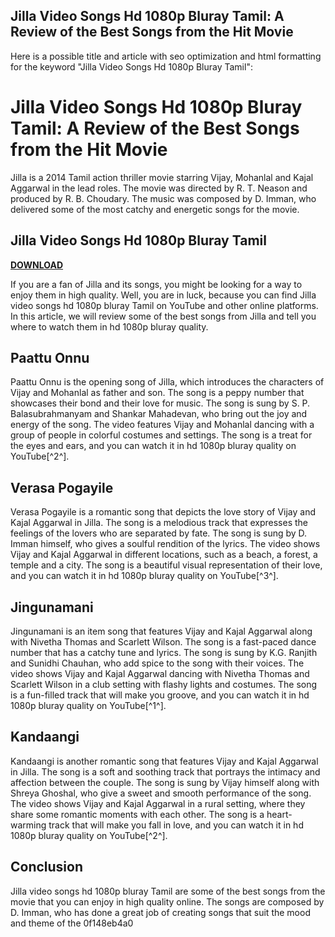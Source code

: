 ## Jilla Video Songs Hd 1080p Bluray Tamil: A Review of the Best Songs from the Hit Movie

  Here is a possible title and article with seo optimization and html formatting for the keyword "Jilla Video Songs Hd 1080p Bluray Tamil":  
# Jilla Video Songs Hd 1080p Bluray Tamil: A Review of the Best Songs from the Hit Movie
  
Jilla is a 2014 Tamil action thriller movie starring Vijay, Mohanlal and Kajal Aggarwal in the lead roles. The movie was directed by R. T. Neason and produced by R. B. Choudary. The music was composed by D. Imman, who delivered some of the most catchy and energetic songs for the movie.
 
## Jilla Video Songs Hd 1080p Bluray Tamil


[**DOWNLOAD**](https://www.google.com/url?q=https%3A%2F%2Ftiurll.com%2F2tKXrv&sa=D&sntz=1&usg=AOvVaw0VNH92f8twbWVBgE60DcNh)

  
If you are a fan of Jilla and its songs, you might be looking for a way to enjoy them in high quality. Well, you are in luck, because you can find Jilla video songs hd 1080p bluray Tamil on YouTube and other online platforms. In this article, we will review some of the best songs from Jilla and tell you where to watch them in hd 1080p bluray quality.
  
## Paattu Onnu
  
Paattu Onnu is the opening song of Jilla, which introduces the characters of Vijay and Mohanlal as father and son. The song is a peppy number that showcases their bond and their love for music. The song is sung by S. P. Balasubrahmanyam and Shankar Mahadevan, who bring out the joy and energy of the song. The video features Vijay and Mohanlal dancing with a group of people in colorful costumes and settings. The song is a treat for the eyes and ears, and you can watch it in hd 1080p bluray quality on YouTube[^2^].
  
## Verasa Pogayile
  
Verasa Pogayile is a romantic song that depicts the love story of Vijay and Kajal Aggarwal in Jilla. The song is a melodious track that expresses the feelings of the lovers who are separated by fate. The song is sung by D. Imman himself, who gives a soulful rendition of the lyrics. The video shows Vijay and Kajal Aggarwal in different locations, such as a beach, a forest, a temple and a city. The song is a beautiful visual representation of their love, and you can watch it in hd 1080p bluray quality on YouTube[^3^].
  
## Jingunamani
  
Jingunamani is an item song that features Vijay and Kajal Aggarwal along with Nivetha Thomas and Scarlett Wilson. The song is a fast-paced dance number that has a catchy tune and lyrics. The song is sung by K.G. Ranjith and Sunidhi Chauhan, who add spice to the song with their voices. The video shows Vijay and Kajal Aggarwal dancing with Nivetha Thomas and Scarlett Wilson in a club setting with flashy lights and costumes. The song is a fun-filled track that will make you groove, and you can watch it in hd 1080p bluray quality on YouTube[^1^].
  
## Kandaangi
  
Kandaangi is another romantic song that features Vijay and Kajal Aggarwal in Jilla. The song is a soft and soothing track that portrays the intimacy and affection between the couple. The song is sung by Vijay himself along with Shreya Ghoshal, who give a sweet and smooth performance of the song. The video shows Vijay and Kajal Aggarwal in a rural setting, where they share some romantic moments with each other. The song is a heart-warming track that will make you fall in love, and you can watch it in hd 1080p bluray quality on YouTube[^2^].
  
## Conclusion
  
Jilla video songs hd 1080p bluray Tamil are some of the best songs from the movie that you can enjoy in high quality online. The songs are composed by D. Imman, who has done a great job of creating songs that suit the mood and theme of the
 0f148eb4a0
